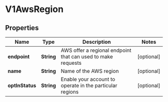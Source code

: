 # V1AwsRegion

## Properties
Name | Type | Description | Notes
------------ | ------------- | ------------- | -------------
**endpoint** | **String** | AWS offer a regional endpoint that can used to make requests |  [optional]
**name** | **String** | Name of the AWS region |  [optional]
**optInStatus** | **String** | Enable your account to operate in the particular regions |  [optional]
